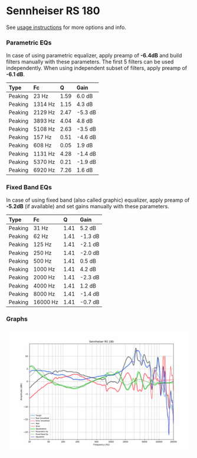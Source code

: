 # Sennheiser RS 180
See [usage instructions](https://github.com/jaakkopasanen/AutoEq#usage) for more options and info.

### Parametric EQs
In case of using parametric equalizer, apply preamp of **-6.4dB** and build filters manually
with these parameters. The first 5 filters can be used independently.
When using independent subset of filters, apply preamp of **-6.1 dB**.

| Type    | Fc      |    Q | Gain    |
|:--------|:--------|:-----|:--------|
| Peaking | 23 Hz   | 1.59 | 6.0 dB  |
| Peaking | 1314 Hz | 1.15 | 4.3 dB  |
| Peaking | 2129 Hz | 2.47 | -5.3 dB |
| Peaking | 3893 Hz | 4.04 | 4.8 dB  |
| Peaking | 5108 Hz | 2.63 | -3.5 dB |
| Peaking | 157 Hz  | 0.51 | -4.6 dB |
| Peaking | 608 Hz  | 0.05 | 1.9 dB  |
| Peaking | 1131 Hz | 4.28 | -1.4 dB |
| Peaking | 5370 Hz | 0.21 | -1.9 dB |
| Peaking | 6920 Hz | 7.26 | 1.6 dB  |

### Fixed Band EQs
In case of using fixed band (also called graphic) equalizer, apply preamp of **-5.2dB**
(if available) and set gains manually with these parameters.

| Type    | Fc       |    Q | Gain    |
|:--------|:---------|:-----|:--------|
| Peaking | 31 Hz    | 1.41 | 5.2 dB  |
| Peaking | 62 Hz    | 1.41 | -1.3 dB |
| Peaking | 125 Hz   | 1.41 | -2.1 dB |
| Peaking | 250 Hz   | 1.41 | -2.0 dB |
| Peaking | 500 Hz   | 1.41 | 0.5 dB  |
| Peaking | 1000 Hz  | 1.41 | 4.2 dB  |
| Peaking | 2000 Hz  | 1.41 | -2.3 dB |
| Peaking | 4000 Hz  | 1.41 | 1.2 dB  |
| Peaking | 8000 Hz  | 1.41 | -1.4 dB |
| Peaking | 16000 Hz | 1.41 | -0.7 dB |

### Graphs
![](./Sennheiser%20RS%20180.png)
